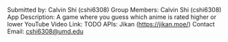 Submitted by: Calvin Shi (cshi6308)
Group Members: Calvin Shi (cshi6308)
App Description: A game where you guess which anime is rated higher or lower
YouTube Video Link: TODO
APIs: Jikan (https://jikan.moe/)
Contact Email:  cshi6308@umd.edu